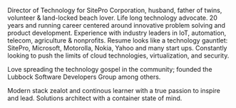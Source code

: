 Director of Technology for SitePro Corporation, husband, father of twins, volunteer & land-locked beach lover. Life long technology advocate. 20 years and running career centered around innovative problem solving and product development. Experience with industry leaders in IoT, automation, telecom, agriculture & nonprofits. Resume looks like a technology gauntlet: SitePro, Microsoft, Motorolla, Nokia, Yahoo and many start ups. Constantly looking to push the limits of cloud technologies, virtualization, and security.

Love spreading the technology gospel in the community; founded the Lubbock Software Developers Group among others.

Modern stack zealot and continous learner with a true passion to inspire and lead.  Solutions architect with a container state of mind.  
